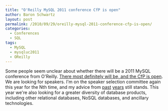 ```yaml
---
title: "O'Reilly MySQL 2011 conference CfP is open"
author: Baron Schwartz
layout: post
permalink: /2010/09/29/oreilly-mysql-2011-conference-cfp-is-open/
categories:
  - Conferences
  - SQL
tags:
  - MySQL
  - mysqluc2011
  - OReilly
---
```

Some people seem unclear about whether there will be a 2011 MySQL conference from O'Reilly. [There most definitely will be, and the CfP is open][1]. We are looking for speakers. I'm on the speaker selection committee again this year for the Nth time, and my advice from [past][2] [years][3] still stands. This year we're also looking for a greater diversity of database products, including other relational databases, NoSQL databases, and ancillary technologies.

 [1]: http://en.oreilly.com/mysql2011/
 [2]: http://www.xaprb.com/blog/2009/12/19/how-to-write-a-good-mysql-conference-proposal/
 [3]: http://www.xaprb.com/blog/2007/10/05/how-to-get-your-session-accepted-to-mysql-conference-2008/
